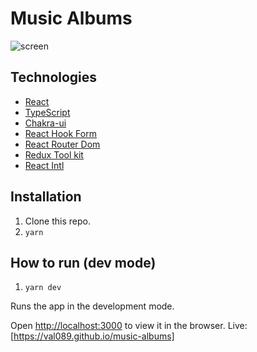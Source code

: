 # Music Albums

![screen](https://user-images.githubusercontent.com/30775271/196053235-1e555437-330b-4d95-a654-75bc089157f5.JPG)


## Technologies

- [React](https://reactjs.org/)
- [TypeScript](https://www.typescriptlang.org/)
- [Chakra-ui](https://chakra-ui.com//)
- [React Hook Form](https://react-hook-form.com/)
- [React Router Dom](https://reactrouter.com/)
- [Redux Tool kit](https://redux-toolkit.js.org/)
- [React Intl](https://formatjs.io/docs/getting-started/installation/)

## Installation
1. Clone this repo.
2. `yarn`

## How to run (dev mode)

1. `yarn dev`

Runs the app in the development mode.

Open [http://localhost:3000](http://localhost:3000) to view it in the browser.
Live: [https://val089.github.io/music-albums]
